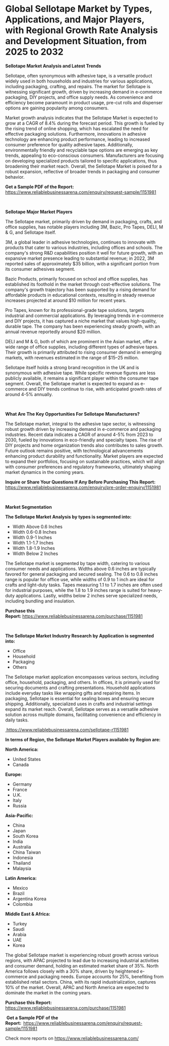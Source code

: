 <p><h1>Global Sellotape Market by Types, Applications, and Major Players, with Regional Growth Rate Analysis and Development Situation, from 2025 to 2032</h1></p><p><strong>Sellotape Market Analysis and Latest Trends</strong></p>
<p><p>Sellotape, often synonymous with adhesive tape, is a versatile product widely used in both households and industries for various applications, including packaging, crafting, and repairs. The market for Sellotape is witnessing significant growth, driven by increasing demand in e-commerce packaging, DIY projects, and office supply needs. As convenience and efficiency become paramount in product usage, pre-cut rolls and dispenser options are gaining popularity among consumers.</p><p>Market growth analysis indicates that the Sellotape Market is expected to grow at a CAGR of 8.4% during the forecast period. This growth is fueled by the rising trend of online shopping, which has escalated the need for effective packaging solutions. Furthermore, innovations in adhesive technology are enhancing product performance, leading to increased consumer preference for quality adhesive tapes. Additionally, environmentally friendly and recyclable tape options are emerging as key trends, appealing to eco-conscious consumers. Manufacturers are focusing on developing specialized products tailored to specific applications, thus broadening their market reach. Overall, the Sellotape Market is poised for a robust expansion, reflective of broader trends in packaging and consumer behavior.</p></p>
<p><strong>Get a Sample PDF of the Report:&nbsp;</strong> <a href="https://www.reliablebusinessarena.com/enquiry/request-sample/1151981?utm_campaign=3286&utm_medium=2&utm_source=Github&utm_content=ia&utm_term=04042025&utm_id=sellotape">https://www.reliablebusinessarena.com/enquiry/request-sample/1151981</a></p>
<p>&nbsp;</p>
<p><strong>Sellotape Major Market Players</strong></p>
<p><p>The Sellotape market, primarily driven by demand in packaging, crafts, and office supplies, has notable players including 3M, Bazic, Pro Tapes, DELI, M & G, and Sellotape itself. </p><p>3M, a global leader in adhesive technologies, continues to innovate with products that cater to various industries, including offices and schools. The company's strong R&D capabilities position it well for future growth, with an expansive market presence leading to substantial revenue; in 2022, 3M reported sales of approximately $35 billion, with a significant portion from its consumer adhesives segment.</p><p>Bazic Products, primarily focused on school and office supplies, has established its foothold in the market through cost-effective solutions. The company's growth trajectory has been supported by a rising demand for affordable products in educational contexts, resulting in steady revenue increases projected at around $10 million for recent years.</p><p>Pro Tapes, known for its professional-grade tape solutions, targets industrial and commercial applications. By leveraging trends in e-commerce and DIY projects, it has captured a niche market that values high-quality, durable tape. The company has been experiencing steady growth, with an annual revenue reportedly around $20 million.</p><p>DELI and M & G, both of which are prominent in the Asian market, offer a wide range of office supplies, including different types of adhesive tapes. Their growth is primarily attributed to rising consumer demand in emerging markets, with revenues estimated in the range of $15–25 million.</p><p>Sellotape itself holds a strong brand recognition in the UK and is synonymous with adhesive tape. While specific revenue figures are less publicly available, it remains a significant player within the consumer tape segment. Overall, the Sellotape market is expected to expand as e-commerce and DIY trends continue to rise, with anticipated growth rates of around 4-5% annually.</p></p>
<p>&nbsp;</p>
<p><strong>What Are The Key Opportunities For Sellotape Manufacturers?</strong></p>
<p><p>The Sellotape market, integral to the adhesive tape sector, is witnessing robust growth driven by increasing demand in e-commerce and packaging industries. Recent data indicates a CAGR of around 4-5% from 2023 to 2030, fueled by innovations in eco-friendly and specialty tapes. The rise of DIY projects and home organization trends also contributes to sales growth. Future outlook remains positive, with technological advancements enhancing product durability and functionality. Market players are expected to expand their portfolios, focusing on sustainable practices, which will align with consumer preferences and regulatory frameworks, ultimately shaping market dynamics in the coming years.</p></p>
<p><strong>Inquire or Share Your Questions If Any Before Purchasing This Report:</strong> <a href="https://www.reliablebusinessarena.com/enquiry/pre-order-enquiry/1151981?utm_campaign=3286&utm_medium=2&utm_source=Github&utm_content=ia&utm_term=04042025&utm_id=sellotape">https://www.reliablebusinessarena.com/enquiry/pre-order-enquiry/1151981</a></p>
<p>&nbsp;</p>
<p><strong>Market Segmentation</strong></p>
<p><strong>The Sellotape Market Analysis by types is segmented into:</strong></p>
<p><ul><li>Width Above 0.6 Inches</li><li>Width 0.6-0.8 Inches</li><li>Width 0.9-1 Inches</li><li>Width 1.1-1.7 Inches</li><li>Width 1.8-1.9 Inches</li><li>Width Below 2 Inches</li></ul></p>
<p><p>The Sellotape market is segmented by tape width, catering to various consumer needs and applications. Widths above 0.6 inches are typically favored for general packaging and secured sealing. The 0.6 to 0.8 inches range is popular for office use, while widths of 0.9 to 1 inch are ideal for crafts and light-duty tasks. Tapes measuring 1.1 to 1.7 inches are often used for industrial purposes, while the 1.8 to 1.9 inches range is suited for heavy-duty applications. Lastly, widths below 2 inches serve specialized needs, including bundling and insulation.</p></p>
<p><strong>Purchase this Report:&nbsp;</strong><a href="https://www.reliablebusinessarena.com/purchase/1151981?utm_campaign=3286&utm_medium=2&utm_source=Github&utm_content=ia&utm_term=04042025&utm_id=sellotape">https://www.reliablebusinessarena.com/purchase/1151981</a></p>
<p>&nbsp;</p>
<p><strong>The Sellotape Market Industry Research by Application is segmented into:</strong></p>
<p><ul><li>Office</li><li>Household</li><li>Packaging</li><li>Others</li></ul></p>
<p><p>The Sellotape market application encompasses various sectors, including office, household, packaging, and others. In offices, it is primarily used for securing documents and crafting presentations. Household applications include everyday tasks like wrapping gifts and repairing items. In packaging, Sellotape is essential for sealing boxes and ensuring secure shipping. Additionally, specialized uses in crafts and industrial settings expand its market reach. Overall, Sellotape serves as a versatile adhesive solution across multiple domains, facilitating convenience and efficiency in daily tasks.</p></p>
<p><a href="https://www.reliablebusinessarena.com/sellotape-r1151981?utm_campaign=3286&utm_medium=2&utm_source=Github&utm_content=ia&utm_term=04042025&utm_id=sellotape">&nbsp;https://www.reliablebusinessarena.com/sellotape-r1151981</a></p>
<p><strong>In terms of Region, the Sellotape Market Players available by Region are:</strong></p>
<p>
    <p> <strong> North America: </strong>
        <ul>
            <li>United States</li>
            <li>Canada</li>
        </ul>
        </p> 
    <p> <strong> Europe: </strong>
        <ul>
            <li>Germany</li>
            <li>France</li>
            <li>U.K.</li>
            <li>Italy</li>
            <li>Russia</li>
        </ul>
        </p> 
    <p> <strong> Asia-Pacific: </strong>
        <ul>
            <li>China</li>
            <li>Japan</li>
            <li>South Korea</li>
            <li>India</li>
            <li>Australia</li>
            <li>China Taiwan</li>
            <li>Indonesia</li>
            <li>Thailand</li>
            <li>Malaysia</li>
        </ul>
        </p> 
    <p> <strong> Latin America: </strong>
        <ul>
            <li>Mexico</li>
            <li>Brazil</li>
            <li>Argentina Korea</li>
            <li>Colombia</li>
        </ul>
        </p> 
    <p> <strong> Middle East & Africa: </strong>
        <ul>
            <li>Turkey</li>
            <li>Saudi</li>
            <li>Arabia</li>
            <li>UAE</li>
            <li>Korea</li>
        </ul>
    </p>
    </p>
<p><p>The global Sellotape market is experiencing robust growth across various regions, with APAC projected to lead due to increasing industrial activities and consumer demand, holding an estimated market share of 35%. North America follows closely with a 30% share, driven by heightened e-commerce and packaging needs. Europe accounts for 25%, benefiting from established retail sectors. China, with its rapid industrialization, captures 10% of the market. Overall, APAC and North America are expected to dominate the market in the coming years.</p></p>
<p><strong>Purchase this Report: </strong><a href="https://www.reliablebusinessarena.com/purchase/1151981?utm_campaign=3286&utm_medium=2&utm_source=Github&utm_content=ia&utm_term=04042025&utm_id=sellotape">https://www.reliablebusinessarena.com/purchase/1151981</a></p>
<p>&nbsp;<strong>Get a Sample PDF of the Report:&nbsp;&nbsp;</strong><a href="https://www.reliablebusinessarena.com/enquiry/request-sample/1151981?utm_campaign=3286&utm_medium=2&utm_source=Github&utm_content=ia&utm_term=04042025&utm_id=sellotape">https://www.reliablebusinessarena.com/enquiry/request-sample/1151981</a></p>
<p><strong></strong></p>
<p>Check more reports on <a href="https://www.reliablebusinessarena.com/?utm_campaign=3286&utm_medium=2&utm_source=Github&utm_content=ia&utm_term=04042025&utm_id=sellotape">https://www.reliablebusinessarena.com/</a></p>
